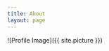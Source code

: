 ```yaml
---
title: About
layout: page
---
```

![Profile Image]({{ site.picture }})

<p></p>

<!--
<h2>Skills</h2>

<ul class="skill-list">
	<li>Lorem ipsum</li>
	<li>Lorem ipsum</li>
</ul>

<h2>Projects</h2>

<ul>
	<li><a href="https://github.com/">Lorem Lorem</a></li>
	<li><a href="https://github.com/">Ipsum Dolor</a></li>
	<li><a href="https://github.com/">Dolor Lorem</a></li>
</ul>
-->